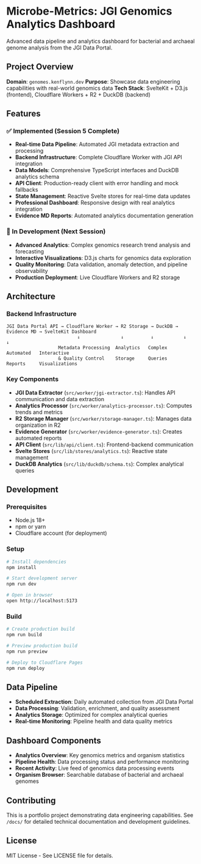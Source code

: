 # Microbe-Metrics: JGI Genomics Analytics Dashboard

Advanced data pipeline and analytics dashboard for bacterial and archaeal genome analysis from the JGI Data Portal.

## Project Overview

**Domain**: `genomes.kenflynn.dev`
**Purpose**: Showcase data engineering capabilities with real-world genomics data
**Tech Stack**: SvelteKit + D3.js (frontend), Cloudflare Workers + R2 + DuckDB (backend)

## Features

### ✅ Implemented (Session 5 Complete)

- **Real-time Data Pipeline**: Automated JGI metadata extraction and processing
- **Backend Infrastructure**: Complete Cloudflare Worker with JGI API integration
- **Data Models**: Comprehensive TypeScript interfaces and DuckDB analytics schema
- **API Client**: Production-ready client with error handling and mock fallbacks
- **State Management**: Reactive Svelte stores for real-time data updates
- **Professional Dashboard**: Responsive design with real analytics integration
- **Evidence MD Reports**: Automated analytics documentation generation

### 🚧 In Development (Next Session)

- **Advanced Analytics**: Complex genomics research trend analysis and forecasting
- **Interactive Visualizations**: D3.js charts for genomics data exploration
- **Quality Monitoring**: Data validation, anomaly detection, and pipeline observability
- **Production Deployment**: Live Cloudflare Workers and R2 storage

## Architecture

### Backend Infrastructure

```
JGI Data Portal API → Cloudflare Worker → R2 Storage → DuckDB → Evidence MD → SvelteKit Dashboard
                          ↓               ↓          ↓           ↓           ↓
                   Metadata Processing  Analytics   Complex     Automated   Interactive
                   & Quality Control    Storage     Queries     Reports     Visualizations
```

### Key Components

- **JGI Data Extractor** (`src/worker/jgi-extractor.ts`): Handles API communication and data extraction
- **Analytics Processor** (`src/worker/analytics-processor.ts`): Computes trends and metrics
- **R2 Storage Manager** (`src/worker/storage-manager.ts`): Manages data organization in R2
- **Evidence Generator** (`src/worker/evidence-generator.ts`): Creates automated reports
- **API Client** (`src/lib/api/client.ts`): Frontend-backend communication
- **Svelte Stores** (`src/lib/stores/analytics.ts`): Reactive state management
- **DuckDB Analytics** (`src/lib/duckdb/schema.ts`): Complex analytical queries

## Development

### Prerequisites

- Node.js 18+
- npm or yarn
- Cloudflare account (for deployment)

### Setup

```sh
# Install dependencies
npm install

# Start development server
npm run dev

# Open in browser
open http://localhost:5173
```

### Build

```sh
# Create production build
npm run build

# Preview production build
npm run preview

# Deploy to Cloudflare Pages
npm run deploy
```


## Data Pipeline

- **Scheduled Extraction**: Daily automated collection from JGI Data Portal
- **Data Processing**: Validation, enrichment, and quality assessment
- **Analytics Storage**: Optimized for complex analytical queries
- **Real-time Monitoring**: Pipeline health and data quality metrics

## Dashboard Components

- **Analytics Overview**: Key genomics metrics and organism statistics
- **Pipeline Health**: Data processing status and performance monitoring
- **Recent Activity**: Live feed of genomics data processing events
- **Organism Browser**: Searchable database of bacterial and archaeal genomes

## Contributing

This is a portfolio project demonstrating data engineering capabilities. See `/docs/` for detailed technical documentation and development guidelines.

## License

MIT License - See LICENSE file for details.
